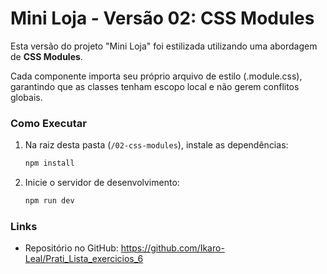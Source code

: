 # Mini Loja - Versão 02: CSS Modules

Esta versão do projeto "Mini Loja" foi estilizada utilizando uma abordagem de **CSS Modules**.

Cada componente importa seu próprio arquivo de estilo (.module.css), garantindo que as classes tenham escopo local e não gerem conflitos globais.

### Como Executar

1.  Na raiz desta pasta (`/02-css-modules`), instale as dependências:
    ```bash
    npm install
    ```
2.  Inicie o servidor de desenvolvimento:
    ```bash
    npm run dev
    ```

### Links
- Repositório no GitHub: https://github.com/Ikaro-Leal/Prati_Lista_exercicios_6